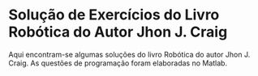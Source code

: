 # Solução de Exercícios do Livro Robótica do Autor Jhon J. Craig

Aqui encontram-se algumas soluções do livro Robótica do autor Jhon J. Craig. As questões de programação foram elaboradas no Matlab.
